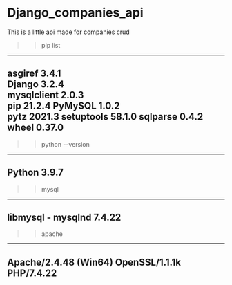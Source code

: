 # Django_companies_api
This is a little api made for companies crud

>>pip list
-----------------
asgiref     3.4.1  
Django      3.2.4  
mysqlclient 2.0.3  
pip         21.2.4 
PyMySQL     1.0.2  
pytz        2021.3 
setuptools  58.1.0 
sqlparse    0.4.2  
wheel       0.37.0
------------------

>>python --version
------------------
Python 3.9.7
------------------

>>mysql 
------------------
libmysql - mysqlnd 7.4.22
------------------

>>apache
------------------
Apache/2.4.48 (Win64) OpenSSL/1.1.1k PHP/7.4.22
------------------
